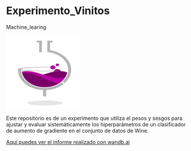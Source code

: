 # Experimento_Vinitos
Machine_learing


<img src="https://github.com/fhouska/Experimento_Vinitos/blob/main/logo.png" alt="Texto alternativo" width="200" height="200">

<!-- ![alt-text](https://github.com/fhouska/Experimento_Vinitos/blob/main/logo.png) -->

Este repositorio es de un experimento que utiliza el pesos y sesgos para ajustar y evaluar sistemáticamente los hiperparámetros de un clasificador de aumento de gradiente en el conjunto de datos de Wine.



[Aquí puedes ver el informe realizado con wandb.ai](https://wandb.ai/fhouska/vinito2/reports/Resultado-esperimento-Vinitos--Vmlldzo0NzY2MjA2)






